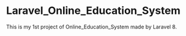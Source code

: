 # Laravel_Online_Education_System
 This is my 1st project of Online_Education_System made by Laravel 8.
